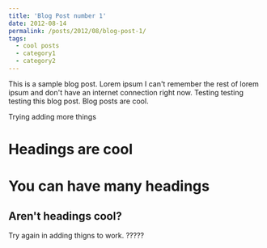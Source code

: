 ```yaml
---
title: 'Blog Post number 1'
date: 2012-08-14
permalink: /posts/2012/08/blog-post-1/
tags:
  - cool posts
  - category1
  - category2
---
```


This is a sample blog post. Lorem ipsum I can't remember the rest of lorem ipsum and don't have an internet connection right now. Testing testing testing this blog post. Blog posts are cool.


Trying adding more things



Headings are cool
======

You can have many headings
======

Aren't headings cool?
------


Try again in adding thigns to work. ?????
